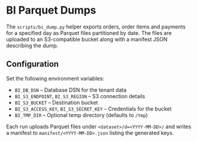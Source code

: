 # BI Parquet Dumps

The `scripts/bi_dump.py` helper exports orders, order items and payments for a
specified day as Parquet files partitioned by date. The files are uploaded to an
S3-compatible bucket along with a manifest JSON describing the dump.

## Configuration

Set the following environment variables:

- `BI_DB_DSN` – Database DSN for the tenant data
- `BI_S3_ENDPOINT`, `BI_S3_REGION` – S3 connection details
- `BI_S3_BUCKET` – Destination bucket
- `BI_S3_ACCESS_KEY`, `BI_S3_SECRET_KEY` – Credentials for the bucket
- `BI_TMP_DIR` – Optional temp directory (defaults to `/tmp`)

Each run uploads Parquet files under `<dataset>/d=<YYYY-MM-DD>/` and writes a
manifest to `manifest/<YYYY-MM-DD>.json` listing the generated keys.
